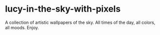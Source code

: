 # lucy-in-the-sky-with-pixels
A collection of artistic wallpapers of the sky. All times of the day, all colors, all moods. Enjoy.
